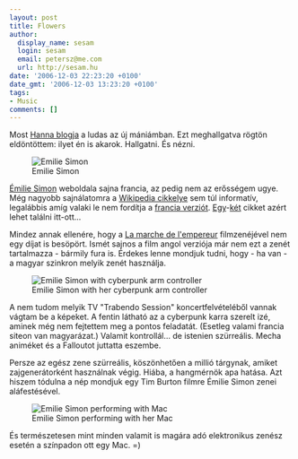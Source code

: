 ```yaml
---
layout: post
title: Flowers
author:
  display_name: sesam
  login: sesam
  email: petersz@me.com
  url: http://sesam.hu
date: '2006-12-03 22:23:20 +0100'
date_gmt: '2006-12-03 13:23:20 +0100'
tags:
- Music
comments: []
---
```


Most [Hanna blogja](http://cannibalgame.blogspot.com/2006/11/flowers_1513.html) a ludas az új mániámban. Ezt meghallgatva rögtön eldöntöttem: ilyet én is akarok. Hallgatni. És nézni.

<figure>
  <img src="http://sesam.hu/wp-content/uploads/2006/12/emilie1.png" alt="Emilie Simon">
  <figcaption>Emilie Simon</figcaption>
</figure>

[Émilie Simon](http://emiliesimon.artistes.universalmusic.fr) weboldala sajna francia, az pedig nem az erősségem ugye. Még nagyobb sajnálatomra a [Wikipedia cikkelye](http://en.wikipedia.org/wiki/Emilie_simon) sem túl informatív, legalábbis amíg valaki le nem fordítja a [francia verziót](http://fr.wikipedia.org/wiki/%C3%89milie_Simon). [Egy](http://www.french-music.org/scr_artist.php?artist_id=21825)-[két](http://www.spin.com/features/band_of_the_day/2006/11/061114_emiliesimon) cikket azért lehet találni itt-ott...

Mindez annak ellenére, hogy a [La marche de l'empereur](http://www.imdb.com/title/tt0428803) filmzenéjével nem egy díjat is besöpört. Ismét sajnos a film angol verziója már nem ezt a zenét tartalmazza - bármily fura is. Érdekes lenne mondjuk tudni, hogy - ha van - a magyar szinkron melyik zenét használja.

<figure>
  <img src="http://sesam.hu/wp-content/uploads/2006/12/emilie2.png" alt="Emilie Simon with cyberpunk arm controller">
  <figcaption>Emilie Simon with her cyberpunk arm controller</figcaption>
</figure>

A nem tudom melyik TV "Trabendo Session" koncertfelvételéből vannak vágtam be a képeket. A fentin látható az a cyberpunk karra szerelt izé, aminek még nem fejtettem meg a pontos feladatát. (Esetleg valami francia siteon van magyarázat.) Valamit kontrollál... de istenien szürreális. Mecha animéket és a Falloutot juttatta eszembe.

Persze az egész zene szürreális, köszönhetően a millió tárgynak, amiket zajgenerátorként használnak végig. Hiába, a hangmérnök apa hatása. Azt hiszem tódulna a nép mondjuk egy Tim Burton filmre Émilie Simon zenei aláfestésével.

<figure>
  <img src="http://sesam.hu/wp-content/uploads/2006/12/emilie3.png" alt="Emilie Simon performing with Mac">
  <figcaption>Emilie Simon performing with her Mac</figcaption>
</figure>

És természetesen mint minden valamit is magára adó elektronikus zenész esetén a színpadon ott egy Mac. =)
